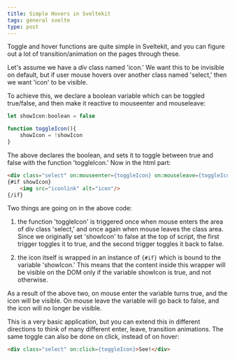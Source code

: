 ```yaml
---
title: Simple Hovers in Sveltekit
tags: general svelte
type: post
---
```


Toggle and hover functions are quite simple in Sveltekit, and you can figure out a lot of transition/animation on the pages through these. 

Let's assume we have a *div* class named 'icon.' We want this to be invisible on default, but if user mouse hovers over another class named 'select,' then we want 'icon' to be visible.

To achieve this, we declare a boolean variable which can be toggled true/false, and then make it reactive to mouseenter and mouseleave:

```javascript
let showIcon:boolean = false

function toggleIcon(){
	showIcon = !showIcon
}
```

The above declares the boolean, and sets it to toggle between true and false with the function 'toggleIcon.' Now in the html part:

```html
<div class="select" on:mouseenter={toggleIcon} on:mouseleave={toggleIcon}>See Icon!</div>
{#if showIcon}
	<img src="iconlink" alt="icon"/>
{/if}
```

Two things are going on in the above code:

1. the function 'toggleIcon' is triggered once when mouse enters the area of div class 'select,' and once again when mouse leaves the class area. Since we originally set 'showIcon' to false at the top of script, the first trigger toggles it to true, and the second trigger toggles it back to false.

2. the icon itself is wrapped in an instance of `{#if}` which is bound to the variable 'showIcon.' This means that the content inside this wrapper will be visible on the DOM only if the variable showIcon is true, and not otherwise.

As a result of the above two, on mouse enter the variable turns true, and the icon will be visible. On mouse leave the variable will go back to false, and the icon will no longer be visible.

This is a very basic application, but you can extend this in different directions to think of many different enter, leave, transition animations. The same toggle can also be done on click, instead of on hover:

```html
<div class="select" on:click={toggleIcon}>See!</div>
```
